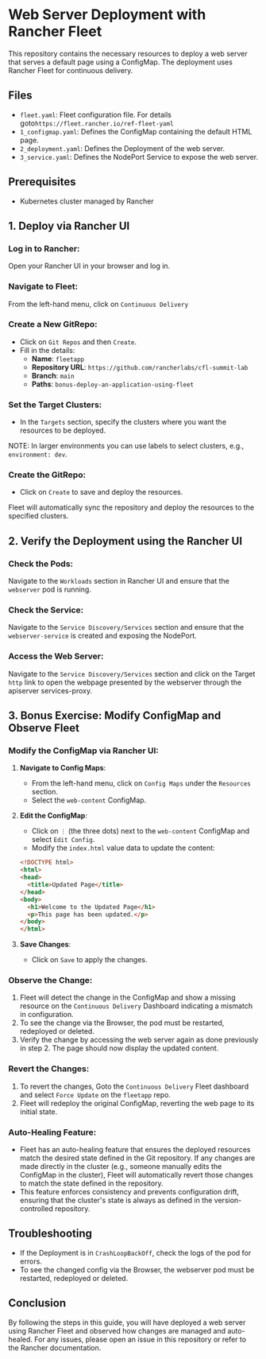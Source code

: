 # Web Server Deployment with Rancher Fleet

This repository contains the necessary resources to deploy a web server that serves a default page using a ConfigMap. The deployment uses Rancher Fleet for continuous delivery.

## Files

- `fleet.yaml`: Fleet configuration file. For details goto`https://fleet.rancher.io/ref-fleet-yaml`
- `1_configmap.yaml`: Defines the ConfigMap containing the default HTML page.
- `2_deployment.yaml`: Defines the Deployment of the web server.
- `3_service.yaml`: Defines the NodePort Service to expose the web server.

## Prerequisites

- Kubernetes cluster managed by Rancher

## 1. Deploy via Rancher UI

### Log in to Rancher:
Open your Rancher UI in your browser and log in.

### Navigate to Fleet:
From the left-hand menu, click on `Continuous Delivery`

### Create a New GitRepo:
- Click on `Git Repos` and then `Create`.
- Fill in the details:
  - **Name**: `fleetapp`
  - **Repository URL**: `https://github.com/rancherlabs/cfl-summit-lab`
  - **Branch**: `main`
  - **Paths**: `bonus-deploy-an-application-using-fleet`

### Set the Target Clusters:
- In the `Targets` section, specify the clusters where you want the resources to be deployed.

NOTE: In larger environments you can use labels to select clusters, e.g., `environment: dev`.

### Create the GitRepo:
- Click on `Create` to save and deploy the resources.

Fleet will automatically sync the repository and deploy the resources to the specified clusters.

## 2. Verify the Deployment using the Rancher UI

### Check the Pods:
Navigate to the `Workloads` section in Rancher UI and ensure that the `webserver` pod is running.

### Check the Service:
Navigate to the `Service Discovery/Services` section and ensure that the `webserver-service` is created and exposing the NodePort.

### Access the Web Server:
Navigate to the `Service Discovery/Services` section and click on the Target `http` link to open the webpage presented by the webserver through the apiserver services-proxy.

## 3. Bonus Exercise: Modify ConfigMap and Observe Fleet

### Modify the ConfigMap via Rancher UI:
1. **Navigate to Config Maps**:
   - From the left-hand menu, click on `Config Maps` under the `Resources` section.
   - Select the `web-content` ConfigMap.

2. **Edit the ConfigMap**:
   - Click on `⋮` (the three dots) next to the `web-content` ConfigMap and select `Edit Config`.
   - Modify the `index.html` value data to update the content:
    ```html
    <!DOCTYPE html>
    <html>
    <head>
      <title>Updated Page</title>
    </head>
    <body>
      <h1>Welcome to the Updated Page</h1>
      <p>This page has been updated.</p>
    </body>
    </html>
    ```

3. **Save Changes**:
   - Click on `Save` to apply the changes.

### Observe the Change:
1. Fleet will detect the change in the ConfigMap and show a missing resource on the `Continuous Delivery` Dashboard indicating a mismatch in configuration.
2. To see the change via the Browser, the pod must be restarted, redeployed or deleted.
3. Verify the change by accessing the web server again as done previously in step 2. The page should now display the updated content.

### Revert the Changes:
1. To revert the changes, Goto the `Continuous Delivery` Fleet dashboard and select `Force Update` on the `fleetapp` repo.
2. Fleet will redeploy the original ConfigMap, reverting the web page to its initial state.

### Auto-Healing Feature:
- Fleet has an auto-healing feature that ensures the deployed resources match the desired state defined in the Git repository. If any changes are made directly in the cluster (e.g., someone manually edits the ConfigMap in the cluster), Fleet will automatically revert those changes to match the state defined in the repository.
- This feature enforces consistency and prevents configuration drift, ensuring that the cluster's state is always as defined in the version-controlled repository.

## Troubleshooting

- If the Deployment is in `CrashLoopBackOff`, check the logs of the pod for errors.
- To see the changed config via the Browser, the webserver pod must be restarted, redeployed or deleted.

## Conclusion

By following the steps in this guide, you will have deployed a web server using Rancher Fleet and observed how changes are managed and auto-healed. For any issues, please open an issue in this repository or refer to the Rancher documentation.
